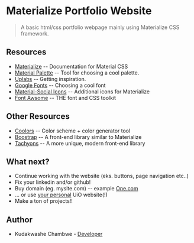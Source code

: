 # Materialize Portfolio Website
> A basic html/css portfolio webpage mainly using Materialize CSS framework.


## Resources

* [Materialize](materializecss.com/getting-started.html) -- Documentation for Material CSS
* [Material Palette](https://www.materialpalette.com) -- Tool for choosing a cool palette.
* [Uplabs](https://www.uplabs.com) -- Getting inspiration.
* [Google Fonts](https://fonts.google.com) -- Choosing a cool font
* [Material-Social Icons](https://terrymooreii.github.io/materialize-social/) -- Additional icons for Materialize
* [Font Awsome](http://fontawesome.io) -- THE font and CSS toolkit


## Other Resources
* [Coolors](https://coolors.co) -- Color scheme + color generator tool
* [Boostrap](http://getbootstrap.com) -- A front-end library similar to Materialize
* [Tachyons](http://tachyons.io) -- A more unique, modern front-end library


## What next?

* Continue working with the website (eks. buttons, page navigation etc..)
* Fix your linkedin and/or github!
* Buy domain (eg. mysite.com) -- example [One.com](https://www.one.com/no/domene/kjope-domene)
* ... or use [your personal](http://www.uio.no/tjenester/it/web/personlig-nettside/hjelp/www.html) UiO website(!)
* Make a ton of projects!!

## Author
* Kudakwashe Chambwe - [Developer](https://github.com/kudachambwe)